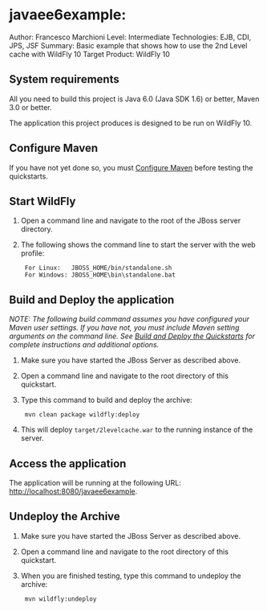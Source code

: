 javaee6example:
===============================
Author: Francesco Marchioni
Level: Intermediate
Technologies: EJB, CDI, JPS, JSF
Summary: Basic example that shows how to use the 2nd Level cache with WildFly 10 
Target Product: WildFly 10 


System requirements
-------------------

All you need to build this project is Java 6.0 (Java SDK 1.6) or better, Maven 3.0 or better.

The application this project produces is designed to be run on WildFly 10.

 
Configure Maven
---------------

If you have not yet done so, you must [Configure Maven](../README.md#mavenconfiguration) before testing the quickstarts.


Start WildFly 
-------------------------

1. Open a command line and navigate to the root of the JBoss server directory.
2. The following shows the command line to start the server with the web profile:

        For Linux:   JBOSS_HOME/bin/standalone.sh
        For Windows: JBOSS_HOME\bin\standalone.bat

 
Build and Deploy the application
-------------------------

_NOTE: The following build command assumes you have configured your Maven user settings. If you have not, you must include Maven setting arguments on the command line. See [Build and Deploy the Quickstarts](../README.md#buildanddeploy) for complete instructions and additional options._

1. Make sure you have started the JBoss Server as described above.
2. Open a command line and navigate to the root directory of this quickstart.
3. Type this command to build and deploy the archive:

        mvn clean package wildfly:deploy

4. This will deploy `target/2levelcache.war` to the running instance of the server.


Access the application 
---------------------

The application will be running at the following URL: <http://localhost:8080/javaee6example>.


Undeploy the Archive
--------------------

1. Make sure you have started the JBoss Server as described above.
2. Open a command line and navigate to the root directory of this quickstart.
3. When you are finished testing, type this command to undeploy the archive:

        mvn wildfly:undeploy


 
